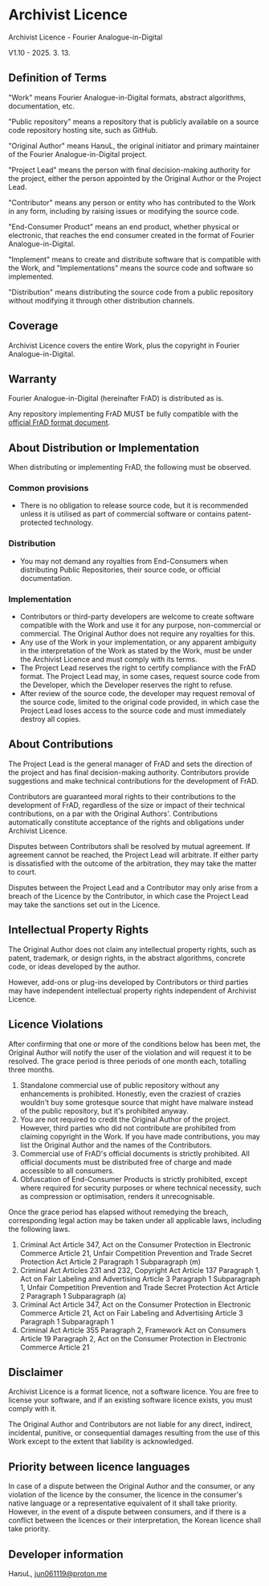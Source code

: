 # Archivist Licence

Archivist Licence - Fourier Analogue-in-Digital

V1.10 - 2025. 3. 13.

## Definition of Terms

"Work" means Fourier Analogue-in-Digital formats, abstract algorithms, documentation, etc.

"Public repository" means a repository that is publicly available on a source code repository hosting site, such as GitHub.

"Original Author" means HaמuL, the original initiator and primary maintainer of the Fourier Analogue-in-Digital project.

"Project Lead" means the person with final decision-making authority for the project, either the person appointed by the Original Author or the Project Lead.

"Contributor" means any person or entity who has contributed to the Work in any form, including by raising issues or modifying the source code.

"End-Consumer Product" means an end product, whether physical or electronic, that reaches the end consumer created in the format of Fourier Analogue-in-Digital.

"Implement" means to create and distribute software that is compatible with the Work, and "Implementations" means the source code and software so implemented.

"Distribution" means distributing the source code from a public repository without modifying it through other distribution channels.

## Coverage

Archivist Licence covers the entire Work, plus the copyright in Fourier Analogue-in-Digital.

## Warranty

Fourier Analogue-in-Digital (hereinafter FrAD) is distributed as is.

Any repository implementing FrAD MUST be fully compatible with the [official FrAD format document](https://mikhael-openworkspace.notion.site/Format-specs-727affae8db043f2b50372d91d534368?pvs=4).

## About Distribution or Implementation

When distributing or implementing FrAD, the following must be observed.

### Common provisions

- There is no obligation to release source code, but it is recommended unless it is utilised as part of commercial software or contains patent-protected technology.

### Distribution

- You may not demand any royalties from End-Consumers when distributing Public Repositories, their source code, or official documentation.

### Implementation

- Contributors or third-party developers are welcome to create software compatible with the Work and use it for any purpose, non-commercial or commercial. The Original Author does not require any royalties for this.
- Any use of the Work in your implementation, or any apparent ambiguity in the interpretation of the Work as stated by the Work, must be under the Archivist Licence and must comply with its terms.
- The Project Lead reserves the right to certify compliance with the FrAD format. The Project Lead may, in some cases, request source code from the Developer, which the Developer reserves the right to refuse.
- After review of the source code, the developer may request removal of the source code, limited to the original code provided, in which case the Project Lead loses access to the source code and must immediately destroy all copies.

## About Contributions

The Project Lead is the general manager of FrAD and sets the direction of the project and has final decision-making authority. Contributors provide suggestions and make technical contributions for the development of FrAD.

Contributors are guaranteed moral rights to their contributions to the development of FrAD, regardless of the size or impact of their technical contributions, on a par with the Original Authors'. Contributions automatically constitute acceptance of the rights and obligations under Archivist Licence.

Disputes between Contributors shall be resolved by mutual agreement. If agreement cannot be reached, the Project Lead will arbitrate. If either party is dissatisfied with the outcome of the arbitration, they may take the matter to court.

Disputes between the Project Lead and a Contributor may only arise from a breach of the Licence by the Contributor, in which case the Project Lead may take the sanctions set out in the Licence.

## Intellectual Property Rights

The Original Author does not claim any intellectual property rights, such as patent, trademark, or design rights, in the abstract algorithms, concrete code, or ideas developed by the author.

However, add-ons or plug-ins developed by Contributors or third parties may have independent intellectual property rights independent of Archivist Licence.

## Licence Violations

After confirming that one or more of the conditions below has been met, the Original Author will notify the user of the violation and will request it to be resolved. The grace period is three periods of one month each, totalling three months.

1. Standalone commercial use of public repository without any enhancements is prohibited. Honestly, even the craziest of crazies wouldn't buy some grotesque source that might have malware instead of the public repository, but it's prohibited anyway.
2. You are not required to credit the Original Author of the project. However, third parties who did not contribute are prohibited from claiming copyright in the Work. If you have made contributions, you may list the Original Author and the names of the Contributors.
3. Commercial use of FrAD's official documents is strictly prohibited. All official documents must be distributed free of charge and made accessible to all consumers.
4. Obfuscation of End-Consumer Products is strictly prohibited, except where required for security purposes or where technical necessity, such as compression or optimisation, renders it unrecognisable.

Once the grace period has elapsed without remedying the breach, corresponding legal action may be taken under all applicable laws, including the following laws.

1. Criminal Act Article 347, Act on the Consumer Protection in Electronic Commerce Article 21, Unfair Competition Prevention and Trade Secret Protection Act Article 2 Paragraph 1 Subparagraph (m)
2. Criminal Act Articles 231 and 232, Copyright Act Article 137 Paragraph 1, Act on Fair Labeling and Advertising Article 3 Paragraph 1 Subparagraph 1, Unfair Competition Prevention and Trade Secret Protection Act Article 2 Paragraph 1 Subparagraph (a)
3. Criminal Act Article 347, Act on the Consumer Protection in Electronic Commerce Article 21, Act on Fair Labeling and Advertising Article 3 Paragraph 1 Subparagraph 1
4. Criminal Act Article 355 Paragraph 2, Framework Act on Consumers Article 19 Paragraph 2, Act on the Consumer Protection in Electronic Commerce Article 21

## Disclaimer

Archivist Licence is a format licence, not a software licence. You are free to license your software, and if an existing software licence exists, you must comply with it.

The Original Author and Contributors are not liable for any direct, indirect, incidental, punitive, or consequential damages resulting from the use of this Work except to the extent that liability is acknowledged.

## Priority between licence languages

In case of a dispute between the Original Author and the consumer, or any violation of the licence by the consumer, the licence in the consumer's native language or a representative equivalent of it shall take priority. However, in the event of a dispute between consumers, and if there is a conflict between the licences or their interpretation, the Korean licence shall take priority.

## Developer information

HaמuL, <jun061119@proton.me>

